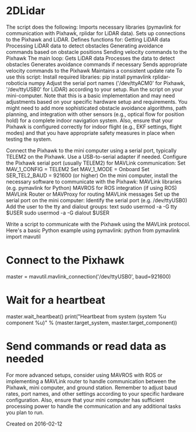 # 2DLidar

The script does the following:
Imports necessary libraries (pymavlink for communication with Pixhawk, rplidar for LiDAR data).
Sets up connections to the Pixhawk and LiDAR.
Defines functions for:
Getting LiDAR data
Processing LiDAR data to detect obstacles
Generating avoidance commands based on obstacle positions
Sending velocity commands to the Pixhawk
The main loop:
Gets LiDAR data
Processes the data to detect obstacles
Generates avoidance commands if necessary
Sends appropriate velocity commands to the Pixhawk
Maintains a consistent update rate
To use this script:
Install required libraries: pip install pymavlink rplidar-roboticia numpy
Adjust the serial port names ('/dev/ttyACM0' for Pixhawk, '/dev/ttyUSB0' for LiDAR) according to your setup.
Run the script on your mini-computer.
Note that this is a basic implementation and may need adjustments based on your specific hardware setup and requirements. You might need to add more sophisticated obstacle avoidance algorithms, path planning, and integration with other sensors (e.g., optical flow for position hold) for a complete indoor navigation system.
Also, ensure that your Pixhawk is configured correctly for indoor flight (e.g., EKF settings, flight modes) and that you have appropriate safety measures in place when testing the system.



Connect the Pixhawk to the mini computer using a serial port, typically TELEM2 on the Pixhawk. Use a USB-to-serial adapter if needed.
Configure the Pixhawk serial port (usually TELEM2) for MAVLink communication:
Set MAV_1_CONFIG = TELEM2
Set MAV_1_MODE = Onboard
Set SER_TEL2_BAUD = 921600 (or higher)
On the mini computer, install the necessary software to communicate with the Pixhawk:
MAVLink libraries (e.g. pymavlink for Python)
MAVROS for ROS integration (if using ROS)
MAVLink Router or MAVProxy for routing MAVLink messages
Set up the serial port on the mini computer:
Identify the serial port (e.g. /dev/ttyUSB0)
Add the user to the tty and dialout groups:
text
sudo usermod -a -G tty $USER
sudo usermod -a -G dialout $USER

Write a script to communicate with the Pixhawk using the MAVLink protocol. Here's a basic Python example using pymavlink:
python
from pymavlink import mavutil

# Connect to the Pixhawk
master = mavutil.mavlink_connection('/dev/ttyUSB0', baud=921600)

# Wait for a heartbeat
master.wait_heartbeat()
print("Heartbeat from system (system %u component %u)" % (master.target_system, master.target_component))

# Send commands or read data as needed

For more advanced setups, consider using MAVROS with ROS or implementing a MAVLink router to handle communication between the Pixhawk, mini computer, and ground station.
Remember to adjust baud rates, port names, and other settings according to your specific hardware configuration. Also, ensure that your mini computer has sufficient processing power to handle the communication and any additional tasks you plan to run.


Created on 2016-02-12